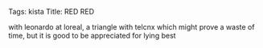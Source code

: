 Tags: kista
Title: RED RED
  
with leonardo at loreal, a triangle with telcnx which might prove a waste of time, but it is good to be appreciated for lying best